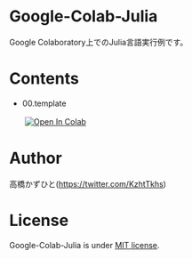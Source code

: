 # Google-Colab-Julia
Google Colaboratory上でのJulia言語実行例です。

# Contents
* 00.template

　　[![Open In Colab](https://colab.research.google.com/assets/colab-badge.svg)](https://colab.research.google.com/github/Kazuhito00/Google-Colab-Julia/blob/master/00.template/Google-Colab-Julia.ipynb)


# Author
高橋かずひと(https://twitter.com/KzhtTkhs)

# License
Google-Colab-Julia is under [MIT license](LICENSE.md).
